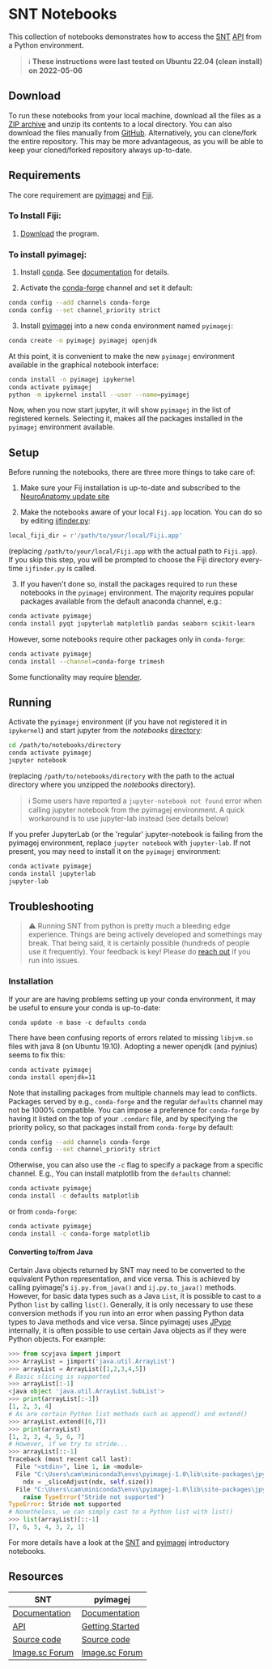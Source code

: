 # SNT Notebooks

This collection of notebooks demonstrates how to access the [SNT][] [API][] from a
Python environment.


> :information_source: **These instructions were last tested on Ubuntu 22.04 (clean install) on 2022-05-06**



## Download
To run these notebooks from your local machine, download all the files as a
[ZIP archive](https://kinolien.github.io/gitzip/?download=https://github.com/morphonets/SNT/tree/master/notebooks)
and unzip its contents to a local directory. You can also download the files
manually from [GitHub](https://github.com/morphonets/SNT/tree/master/notebooks).
Alternatively, you can clone/fork the entire repository. This may be more advantageous, as you will be able to keep your cloned/forked repository always up-to-date.


## Requirements
The core requirement are [pyimagej] and [Fiji](https://imagej.net/Fiji).

### To Install Fiji:

1. [Download](https://imagej.net/Fiji/Downloads) the program.

### To install pyimagej:

1. Install [conda](https://www.anaconda.com/distribution/). See [documentation][pyimagejdocs]
   for details.

2. Activate the [conda-forge](https://conda-forge.org/) channel and set it default:

  ```bash
  conda config --add channels conda-forge
  conda config --set channel_priority strict
  ```

3. Install [pyimagej][pyimagejdocs] into a new conda environment named `pyimagej`:

  ```bash
  conda create -n pyimagej pyimagej openjdk
  ```

  At this point, it is convenient to make the new `pyimagej` environment available
  in the graphical notebook interface:

  ```bash
  conda install -n pyimagej ipykernel
  conda activate pyimagej
  python -m ipykernel install --user --name=pyimagej
  ```

  Now, when you now start jupyter, it will show `pyimagej` in the list of
  registered kernels. Selecting it, makes all the packages installed in the
  `pyimagej` environment available.


## Setup
Before running the notebooks, there are three more things to take care of:

1. Make sure your Fij installation is up-to-date and subscribed to the
   [NeuroAnatomy update site](https://imagej.net/SNT#install)

2. Make the notebooks aware of your local `Fij.app` location. You can do so by
   editing [ijfinder.py](./ijfinder.py):

  ```python
  local_fiji_dir = r'/path/to/your/local/Fiji.app'
  ```
  (replacing `/path/to/your/local/Fiji.app` with the actual path to `Fiji.app`).
  If you skip this step, you will be prompted to choose the Fiji directory
  every-time `ijfinder.py` is called.

3. If you haven't done so, install the packages required to run these notebooks
   in the `pyimagej` environment. The majority requires popular packages
   available from the default anaconda channel, e.g.:

  ```bash
  conda activate pyimagej
  conda install pyqt jupyterlab matplotlib pandas seaborn scikit-learn
  ```

  However, some notebooks require other packages only in `conda-forge`:

  ```bash
  conda activate pyimagej
  conda install --channel=conda-forge trimesh
  ```
  Some functionality may require [blender](https://www.blender.org/download/).


## Running
Activate the `pyimagej` environment (if you have not registered it in `ipykernel`)
and start jupyter from the _notebooks_ [directory](./):

```bash
cd /path/to/notebooks/directory
conda activate pyimagej
jupyter notebook
```

(replacing `/path/to/notebooks/directory` with the path to the actual directory
where you unzipped the _notebooks_ directory).


> :information_source: Some users have reported a `jupyter-notebook not found` error when calling jupyter notebook from the pyimagej environment. A quick workaround is to use jupyter-lab instead (see details below)


If you prefer JupyterLab (or the 'regular' jupyter-notebook is failing from the pyimagej environment, replace
`jupyter notebook` with `jupyter-lab`. If not present, you may need to install it on the `pyimagej` environment:

```bash
conda activate pyimagej
conda install jupyterlab
jupyter-lab
```

## Troubleshooting

> :warning: Running SNT from python is pretty much a bleeding edge experience. Things are being actively developed and somethings may break. That being said, it is certainly possible (hundreds of people use it frequently). Your feedback is key! Please do [reach out](https://forum.image.sc/) if you run into issues.


### Installation
If your are are having problems setting up your conda environment, it may be useful
to ensure your conda is up-to-date:

```
conda update -n base -c defaults conda
```

There have been confusing reports of errors related to missing `libjvm.so` files
with java 8 (on Ubuntu 19.10). Adopting a newer openjdk (and pyjnius) seems to
fix this:

```bash
conda activate pyimagej
conda install openjdk=11
```

Note that installing packages from multiple channels may lead to conflicts.
Packages served by e.g., `conda-forge` and the regular `defaults` channel may
not be 1000% compatible. You can impose a preference for `conda-forge` by having
it listed on the top of your `.condarc` file, and by specifying the priority
policy, so that packages install from `conda-forge` by default:

```bash
conda config --add channels conda-forge
conda config --set channel_priority strict
```

Otherwise, you can also use the `-c` flag to specify a package from a specific
channel. E.g., You can install matplotlib from the `defaults` channel:

```bash
conda activate pyimagej
conda install -c defaults matplotlib
```
or from `conda-forge`:

```bash
conda activate pyimagej
conda install -c conda-forge matplotlib
```

#### Converting to/from Java
Certain Java objects returned by SNT may need to be converted to the equivalent Python
representation, and vice versa. This is achieved by calling pyimagej's `ij.py.from_java()` 
and `ij.py.to_java()` methods. However, for basic data types such as a Java `List`, it is possible to
cast to a Python `list` by calling `list()`. Generally, it is only necessary to use these conversion methods if you run
into an error when passing Python data types to Java methods and vice versa. Since pyimagej uses [JPype](https://github.com/jpype-project/jpype) internally, it is often possible to use certain Java objects as if
they were Python objects. For example:

```python
>>> from scyjava import jimport
>>> ArrayList = jimport('java.util.ArrayList')
>>> arrayList = ArrayList([1,2,3,4,5])
# Basic slicing is supported
>>> arrayList[:-1]
<java object 'java.util.ArrayList.SubList'>
>>> print(arrayList[:-1])
[1, 2, 3, 4]
# As are certain Python list methods such as append() and extend()
>>> arrayList.extend([6,7])
>>> print(arrayList)
[1, 2, 3, 4, 5, 6, 7]
# However, if we try to stride...
>>> arrayList[::-1]
Traceback (most recent call last):
  File "<stdin>", line 1, in <module>
  File "C:\Users\cam\miniconda3\envs\pyimagej-1.0\lib\site-packages\jpype\_jcollection.py", line 91, in __getitem__
    ndx = _sliceAdjust(ndx, self.size())
  File "C:\Users\cam\miniconda3\envs\pyimagej-1.0\lib\site-packages\jpype\_jcollection.py", line 65, in _sliceAdjust
    raise TypeError("Stride not supported")
TypeError: Stride not supported
# Nonetheless, we can simply cast to a Python list with list()
>>> list(arrayList)[::-1]
[7, 6, 5, 4, 3, 2, 1]
```

For more details have a look at the [SNT](./1_overview.ipynb) and
[pyimagej][pyimagej_intro] introductory notebooks.



## Resources


| SNT                                               | pyimagej                                               |
|---------------------------------------------------|--------------------------------------------------------|
| [Documentation][snt]                              | [Documentation][pyimagejdocs]                              |
| [API]                                             | [Getting Started][pyimagej_intro]                      |
| [Source code](https://github.com/morphonets/SNT)  | [Source code](https://github.com/imagej/pyimagej)      |
| [Image.sc Forum](https://forum.image.sc/tag/snt/) | [Image.sc Forum](https://forum.image.sc/tag/pyimagej/) |


[snt]: https://imagej.net/SNT
[api]: https://morphonets.github.io/SNT
[pyimagej]: https://github.com/imagej/pyimagej
[pyimagejdocs]: https://pyimagej.readthedocs.io/en/latest/
[pyimagej_intro]: https://nbviewer.jupyter.org/github/imagej/tutorials/blob/master/notebooks/1-Using-ImageJ/6-ImageJ-with-Python-Kernel.ipynb
